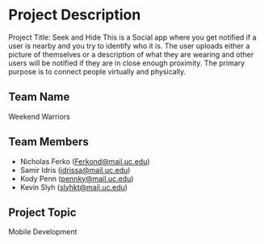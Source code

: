 # Project Description
Project Title: Seek and Hide
This is a Social app where you get notified if a user is nearby and you try to identify who it is. The user uploads either a picture of themselves or a description of what they are wearing and other users will be notified if they are in close enough proximity. The primary purpose is to connect people virtually and physically.

## Team Name
Weekend Warriors
## Team Members
- Nicholas Ferko ([Ferkond@mail.uc.edu](mailto:ferkond@mail.uc.edu)) 
- Samir Idris ([idrissa@mail.uc.edu](mailto:idrissa@mail.uc.edu))
- Kody Penn ([pennky@mail.uc.edu](mailto:pennky@mail.uc.edu))
- Kevin Slyh ([slyhkt@mail.uc.edu](mailto:slyhkt@mail.uc.edu))

## Project Topic
Mobile Development
